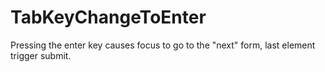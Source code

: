 # TabKeyChangeToEnter
Pressing the enter key causes focus to go to the "next" form, last element trigger submit.
